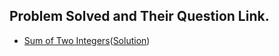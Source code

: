## Problem Solved and Their Question Link.

- [Sum of Two Integers](https://leetcode.com/problems/sum-of-two-integers/)([Solution]())
